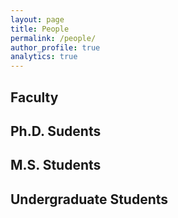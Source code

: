 ```yaml
---
layout: page
title: People
permalink: /people/
author_profile: true
analytics: true
---
```


## Faculty

## Ph.D. Sudents

## M.S. Students

## Undergraduate Students
